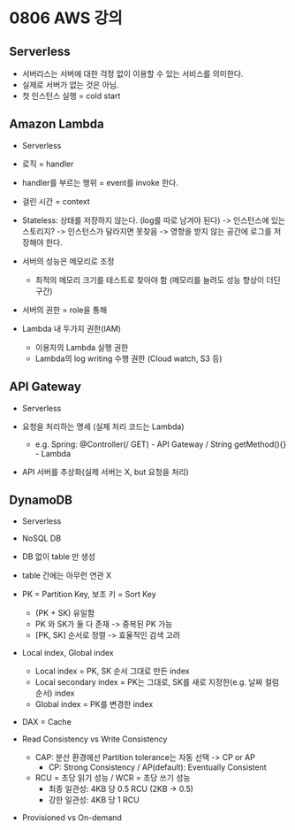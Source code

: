 # 0806 AWS 강의

## Serverless

- 서버리스는 서버에 대한 걱정 없이 이용할 수 있는 서비스를 의미한다.
- 실제로 서버가 없는 것은 아님.
- 첫 인스턴스 실행 = cold start

## Amazon Lambda

- Serverless

- 로직 = handler
- handler를 부르는 행위 = event를 invoke 한다.
- 걸린 시간 = context

- Stateless: 상태를 저장하지 않는다. (log를 따로 남겨야 된다)
-> 인스턴스에 있는 스토리지? -> 인스턴스가 달라지면 못찾음 -> 영향을 받지 않는 공간에 로그를 저장해야 한다.

- 서버의 성능은 메모리로 조정
  - 최적의 메모리 크기를 테스트로 찾아야 함 (메모리를 늘려도 성능 향상이 더딘 구간)
- 서버의 권한 = role을 통해

- Lambda 내 두가지 권한(IAM)
  - 이용자의 Lambda 실행 권한
  - Lambda의 log writing 수행 권한 (Cloud watch, S3 등)

## API Gateway

- Serverless

- 요청을 처리하는 명세 (실제 처리 코드는 Lambda)
  - e.g. Spring: @Controller(/ GET) - API Gateway / String getMethod(){} - Lambda
- API 서버를 추상화(실제 서버는 X, but 요청을 처리)

## DynamoDB

- Serverless
- NoSQL DB
- DB 없이 table 만 생성
- table 간에는 아무런 연관 X
- PK = Partition Key, 보조 키 = Sort Key
  - (PK + SK) 유일함
  - PK 와 SK가 둘 다 존재 -> 중복된 PK 가능
  - [PK, SK] 순서로 정렬 -> 효율적인 검색 고려
- Local index, Global index
  - Local index = PK, SK 순서 그대로 만든 index
  - Local secondary index = PK는 그대로, SK를 새로 지정한(e.g. 날짜 컬럼 순서) index
  - Global index = PK를 변경한 index

- DAX = Cache

- Read Consistency vs Write Consistency
  - CAP: 분산 환경에선 Partition tolerance는 자동 선택 -> CP or AP
    - CP: Strong Consistency / AP(default): Eventually Consistent
  - RCU = 초당 읽기 성능 / WCR = 초당 쓰기 성능
    - 최종 일관성: 4KB 당 0.5 RCU (2KB -> 0.5)
    - 강한 일관성: 4KB 당 1 RCU

- Provisioned vs On-demand

